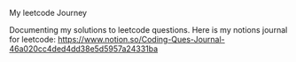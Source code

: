 My leetcode Journey


Documenting my solutions to leetcode questions. Here is my notions journal for leetcode:
https://www.notion.so/Coding-Ques-Journal-46a020cc4ded4dd38e5d5957a24331ba

